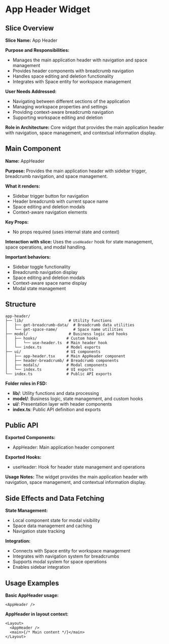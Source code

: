# App Header Widget

## Slice Overview

**Slice Name:** App Header

**Purpose and Responsibilities:**

- Manages the main application header with navigation and space management
- Provides header components with breadcrumb navigation
- Handles space editing and deletion functionality
- Integrates with Space entity for workspace management

**User Needs Addressed:**

- Navigating between different sections of the application
- Managing workspace properties and settings
- Providing context-aware breadcrumb navigation
- Supporting workspace editing and deletion

**Role in Architecture:**
Core widget that provides the main application header with navigation, space management, and contextual information display.

## Main Component

**Name:** AppHeader

**Purpose:** Provides the main application header with sidebar trigger, breadcrumb navigation, and space management.

**What it renders:**

- Sidebar trigger button for navigation
- Header breadcrumb with current space name
- Space editing and deletion modals
- Context-aware navigation elements

**Key Props:**

- No props required (uses internal state and context)

**Interaction with slice:**
Uses the `useHeader` hook for state management, space operations, and modal handling.

**Important behaviors:**

- Sidebar toggle functionality
- Breadcrumb navigation display
- Space editing and deletion modals
- Context-aware space name display
- Modal state management

## Structure

```
app-header/
├── lib/                    # Utility functions
│   ├── get-breadcrumb-data/  # Breadcrumb data utilities
│   └── get-space-name/       # Space name utilities
├── model/                  # Business logic and hooks
│   ├── hooks/             # Custom hooks
│   │   └── use-header.ts  # Main header hook
│   └── index.ts           # Model exports
├── ui/                    # UI components
│   ├── app-header.tsx     # Main AppHeader component
│   ├── header-breadcrumb/ # Breadcrumb components
│   ├── modals/            # Modal components
│   └── index.ts           # UI exports
└── index.ts               # Public API exports
```

**Folder roles in FSD:**

- **lib/**: Utility functions and data processing
- **model/**: Business logic, state management, and custom hooks
- **ui/**: Presentation layer with header components
- **index.ts**: Public API definition and exports

## Public API

**Exported Components:**

- AppHeader: Main application header component

**Exported Hooks:**

- useHeader: Hook for header state management and operations

**Usage Notes:**
The widget provides the main application header with navigation, space management, and contextual information display.

## Side Effects and Data Fetching

**State Management:**

- Local component state for modal visibility
- Space data management and caching
- Navigation state tracking

**Integration:**

- Connects with Space entity for workspace management
- Integrates with navigation system for breadcrumbs
- Supports modal system for space operations
- Enables sidebar integration

## Usage Examples

**Basic AppHeader usage:**

```tsx
<AppHeader />
```

**AppHeader in layout context:**

```tsx
<Layout>
  <AppHeader />
  <main>{/* Main content */}</main>
</Layout>
```

